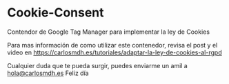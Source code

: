 # Cookie-Consent
Contendor de Google Tag Manager para implementar la ley de Cookies

Para mas información de como utilizar este contenedor, revisa el post y 
el video en https://carlosmdh.es/tutoriales/adaptar-la-ley-de-cookies-al-rgpd

Cualquier duda que te pueda surgir, puedes enviarme un amil a hola@carlosmdh.es
Feliz día

